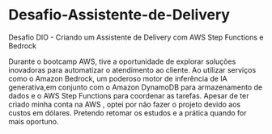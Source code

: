 # Desafio-Assistente-de-Delivery
Desafio DIO - Criando um Assistente de Delivery com AWS Step Functions e Bedrock


Durante o bootcamp AWS, tive a oportunidade de explorar soluções inovadoras para automatizar o atendimento ao cliente. Ao utilizar serviços como o Amazon Bedrock,
um poderoso motor de inferência de IA generativa,em conjunto com o Amazon DynamoDB para armazenamento de dados e o AWS Step Functions para coordenar as tarefas.
Apesar de ter criado minha conta na AWS , optei por não fazer o projeto devido aos custos em dólares. Pretendo retomar os estudos e a prática quando for mais oportuno.
